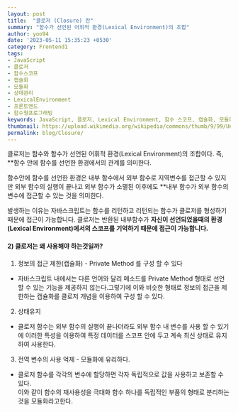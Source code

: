 ```yaml
---
layout: post
title:  "클로저 (Closure) 란"
summary: "함수가 선언된 어휘적 환경(Lexical Environment)의 조합"
author: yoo94
date: '2023-05-11 15:35:23 +0530'
category: Frontend1
tags:
- JavaScript
- 클로저
- 함수스코프
- 캡슐화
- 모듈화
- 상태관리
- LexicalEnvironment
- 프론트엔드
- 함수형프로그래밍
keywords: JavaScript, 클로저, Lexical Environment, 함수 스코프, 캡슐화, 모듈화, 상태 유지, 전역 변수 억제, 내부 함수, 외부 변수 접근, 함수형 프로그래밍, private method, 클로저 활용
thumbnail: https://upload.wikimedia.org/wikipedia/commons/thumb/9/99/Unofficial_JavaScript_logo_2.svg/1200px-Unofficial_JavaScript_logo_2.svg.png
permalink: blog/Closure/
---
```


클로저는 함수와 함수가 선언된 어휘적 환경(Lexical Environment)의 조합이다. 즉, 
 **함수 안에 함수를 선언한 환경에서의 관계를 의미한다.

함수안에 함수를 선언한 환경은 내부 함수에서 외부 함수로 지역변수를 접근할 수 있지만 외부 함수의 실행이 끝나고 외부 함수가 소멸된 이후에도 
**내부 함수가 외부 함수의 변수에 접근할 수 있는 것을 의미한다.

발생하는 이유는 자바스크립트는 함수를 리턴하고 리턴되는 함수가 클로저를 형성하기 때문에 접근이 가능합니다. 클로저는 반환된 내부함수가 
 **자신이 선언되었을때의 환경(Lexical Environment)에서의 스코프를 기억하기 때문에 접근이 가능합니다.**

#### 2) 클로저는 왜 사용해야 하는것일까?

1. 정보의 접근 제한(캡슐화) - Private Method 를 구성 할 수 있다
- 자바스크립트 내에서는 다른 언어와 달리 메소드를 Private Method 형태로 선언 할 수 있는 기능을 제공하지 않는다.그렇기에 이와 비슷한 형태로 정보의 접근을 제한하는 캡슐화를 클로저 개념을 이용하여 구성 할 수 있다.


2. 상태유지
- 클로저 함수는 외부 함수의 실행이 끝나더라도 외부 함수 내 변수를 사용 할 수 있기에 이러한 특성을 이용하여 특정 데이터를 스코프 안에 두고 계속 최신 상태로 유지하여 사용한다.

3. 전역 변수의 사용 억제 - 모듈화에 유리하다.
- 클로저 함수를 각각의 변수에 할당하면 각자 독립적으로 값을 사용하고 보존할 수 있다.  
  이와 같이 함수의 재사용성을 극대화 함수 하나를 독립적인 부품의 형태로 분리하는 것을 모듈화라고한다.
